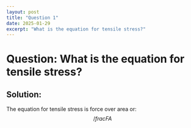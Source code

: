 ```yaml
---
layout: post
title: "Question 1"
date: 2025-01-29
excerpt: "What is the equation for tensile stress?"
---
```


# Question: What is the equation for tensile stress?

## Solution:
The equation for tensile stress is force over area or: $$/frac{F}{A}$$
